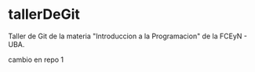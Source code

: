 # tallerDeGit

Taller de Git de la materia "Introduccion a la Programacion" de la FCEyN - UBA.

cambio en repo 1